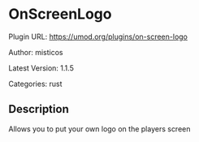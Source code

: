 # OnScreenLogo

Plugin URL: https://umod.org/plugins/on-screen-logo

Author: misticos

Latest Version: 1.1.5

Categories: rust

## Description

Allows you to put your own logo on the players screen
